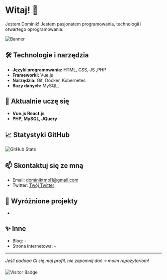 # Witaj! 👋

Jestem Dominik! Jestem pasjonatem programowania, technologii i otwartego oprogramowania. 

![Banner](https://images.unsplash.com/photo-1557683316-973673baf926?crop=entropy&cs=tinysrgb&fit=max&fm=jpg&ixid=MnwzNjUyOXwwfDF8c2VhcmNofDEwfHxtb2Rlcm58ZW58MHx8fHwxNjEzNzI3ODAy&ixlib=rb-1.2.1&q=80&w=1080)

## 🛠 Technologie i narzędzia
- **Języki programowania:** HTML, CSS, JS ,PHP
- **Frameworki:** Vue.js
- **Narzędzia:** Git, Docker, Kubernetes
- **Bazy danych:** MySQL, 

## 🌱 Aktualnie uczę się
- **Vue.js React.js**
- **PHP, MySQL, JQuery**

## 📈 Statystyki GitHub
![GitHub Stats](https://github-readme-stats.vercel.app/api?username=reinosu4&show_icons=true&theme=radical)

## 📫 Skontaktuj się ze mną
- Email: dominiktmpl1@gmail.com
- Twitter: [Twój Twitter](https://x.com/uwu_rein)

## 🧩 Wyróżnione projekty
-

## ✨ Inne
- Blog: -
- Strona internetowa: -

---

*Jeśli podoba Ci się mój profil, nie zapomnij dać ⭐ moim repozytoriom!*

![Visitor Badge](https://visitor-badge.glitch.me/badge?page_id=reinosu.TwojeUżytkownikGitHub)


